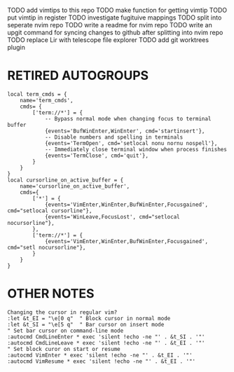 TODO add vimtips to this repo
TODO make function for getting vimtip
TODO put vimtip in register
TODO investigate fugituive mappings
TODO split into seperate nvim repo
TODO write a readme for nvim repo
TODO write an upgit command for syncing changes to github after splitting into nvim repo
TODO replace Lir with telescope file explorer
TODO add git worktrees plugin

# RETIRED AUTOGROUPS
```
local term_cmds = {
    name='term_cmds',
    cmds= {
        ['term://*'] = {
            -- Bypass normal mode when changing focus to terminal buffer
            {events='BufWinEnter,WinEnter', cmd='startinsert'},
            -- Disable numbers and spelling in terminals
            {events='TermOpen', cmd='setlocal nonu nornu nospell'},
            -- Immediately close terminal window when process finishes
            {events='TermClose', cmd='quit'},
        }
    }
}
local cursorline_on_active_buffer = {
    name='cursorline_on_active_buffer',
    cmds={
        ['*'] = {
            {events='VimEnter,WinEnter,BufWinEnter,Focusgained', cmd="setlocal cursorline"},
            {events='WinLeave,FocusLost', cmd="setlocal nocursorline"},
        },
        ['term://*'] = {
            {events='VimEnter,WinEnter,BufWinEnter,Focusgained', cmd="setl nocursorline"},
        }
    }
}
```

# OTHER NOTES
```
Changing the cursor in regular vim?
:let &t_EI = "\e[0 q"  " Block cursor in normal mode
:let &t_SI = "\e[5 q"  " Bar cursor on insert mode
" Set bar cursor on command-line mode
:autocmd CmdLineEnter * exec 'silent !echo -ne "' . &t_SI . '"'
:autocmd CmdLineLeave * exec 'silent !echo -ne "' . &t_EI . '"'
" Set block curor on start or resume
:autocmd VimEnter * exec 'silent !echo -ne "' . &t_EI . '"'
:autocmd VimResume * exec 'silent !echo -ne "' . &t_EI . '"'
```

